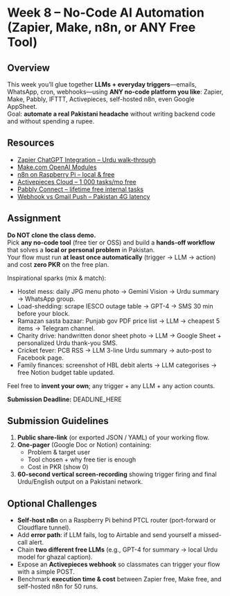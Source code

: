 # Week 8 – No-Code AI Automation (Zapier, Make, n8n, or ANY Free Tool)

## Overview
This week you’ll glue together **LLMs + everyday triggers**—emails, WhatsApp, cron, webhooks—using **ANY no-code platform you like**: Zapier, Make, Pabbly, IFTTT, Activepieces, self-hosted n8n, even Google AppSheet.  
Goal: **automate a real Pakistani headache** without writing backend code and without spending a rupee.

## Resources
* [Zapier ChatGPT Integration – Urdu walk-through](https://www.youtube.com/watch?v=3tGpC3b9Kik)
* [Make.com OpenAI Modules](https://www.make.com/en/help/app/openai)
* [n8n on Raspberry Pi – local & free](https://docs.n8n.io/hosting/installation/npm/)
* [Activepieces Cloud – 1 000 tasks/mo free](https://www.activepieces.com)
* [Pabbly Connect – lifetime free internal tasks](https://www.pabbly.com/connect)
* [Webhook vs Gmail Push – Pakistan 4G latency](https://propakistani.pk/how-to/webhook-vs-polling-pakistan/)

## Assignment
**Do NOT clone the class demo.**  
Pick **any no-code tool** (free tier or OSS) and build a **hands-off workflow** that solves a **local or personal problem** in Pakistan.  
Your flow must run **at least once automatically** (trigger → LLM → action) and cost **zero PKR** on the free plan.

Inspirational sparks (mix & match):
* Hostel mess: daily JPG menu photo → Gemini Vision → Urdu summary → WhatsApp group.  
* Load-shedding: scrape IESCO outage table → GPT-4 → SMS 30 min before your block.  
* Ramazan sasta bazaar: Punjab gov PDF price list → LLM → cheapest 5 items → Telegram channel.  
* Charity drive: handwritten donor sheet photo → LLM → Google Sheet + personalized Urdu thank-you SMS.  
* Cricket fever: PCB RSS → LLM 3-line Urdu summary → auto-post to Facebook page.  
* Family finances: screenshot of HBL debit alerts → LLM categorises → free Notion budget table updated.  

Feel free to **invent your own**; any trigger + any LLM + any action counts.

**Submission Deadline:** DEADLINE_HERE

## Submission Guidelines
1. **Public share-link** (or exported JSON / YAML) of your working flow.  
2. **One-pager** (Google Doc or Notion) containing:
   - Problem & target user  
   - Tool chosen + why free tier is enough  
   - Cost in PKR (show 0)  
3. **60-second vertical screen-recording** showing trigger firing and final Urdu/English output on a Pakistani network.

## Optional Challenges
* **Self-host n8n** on a Raspberry Pi behind PTCL router (port-forward or Cloudflare tunnel).  
* Add **error path**: if LLM fails, log to Airtable and send yourself a missed-call alert.  
* Chain **two different free LLMs** (e.g., GPT-4 for summary → local Urdu model for ghazal caption).  
* Expose an **Activepieces webhook** so classmates can trigger your flow with a simple POST.  
* Benchmark **execution time & cost** between Zapier free, Make free, and self-hosted n8n for 50 runs.
